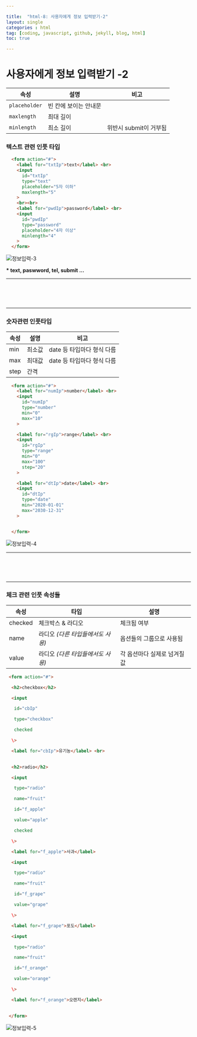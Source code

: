 ```yaml
---

title:  "html-8: 사용자에게 정보 입력받기-2"
layout: single
categories : html
tag: [coding, javascript, github, jekyll, blog, html]
toc: true

---
```




# 사용자에게 정보 입력받기 -2



| **속성**      | **설명**               | **비고**               |
| ------------- | ---------------------- | ---------------------- |
| `placeholder` | 빈 칸에  보이는 안내문 |                        |
| `maxlength`   | 최대  길이             |                        |
| `minlength`   | 최소  길이             | 위반시 submit이 거부됨 |

### 텍스트 관련 인풋 타입



```html
  <form action="#">
    <label for="txtIp">text</label> <br>
    <input 
      id="txtIp"
      type="text"
      placeholder="5자 이하"
      maxlength="5"
    >
    <br><br>
    <label for="pwdIp">password</label> <br>
    <input
      id="pwdIp"
      type="password"
      placeholder="4자 이상"
      minlength="4"
    >
  </form>
```

![정보입력-3](https://user-images.githubusercontent.com/112338209/194756095-7b2271e3-a84f-4a61-b977-79ec3ba932b9.jpg)



**\* text, paswword, tel, submit ...**

___
<br><br><br>
___

### 숫자관련 인풋타입

| **속성** | **설명** | **비고**                    |
| -------- | -------- | --------------------------- |
| min      | 최소값   | date  등 타입마다 형식 다름 |
| max      | 최대값   | date  등 타입마다 형식 다름 |
| step     | 간격     |                             |

```html
  <form action="#">
    <label for="numIp">number</label> <br>
    <input 
      id="numIp"
      type="number"
      min="0"
      max="10"
    >
```
```html
    <label for="rgIp">range</label> <br>
    <input
      id="rgIp"
      type="range"
      min="0"
      max="100"
      step="20"
    >
```

```html
    <label for="dtIp">date</label> <br>
    <input
      id="dtIp"
      type="date"
      min="2020-01-01"
      max="2030-12-31"
    >


  </form>
```

![정보입력-4](https://user-images.githubusercontent.com/112338209/194756134-c5a9e783-32e8-4439-9757-2710bd0a8cd2.jpg)


___
<br><br><br>
___
### 체크 관련 인풋 속성들

| **속성** | **타입**                           | **설명**                      |
| -------- | ---------------------------------- | ----------------------------- |
| checked  | 체크박스  & 라디오                 | 체크됨  여부                  |
| name     | 라디오 *(다른  타입들에서도 사용)* | 옵션들의  그룹으로 사용됨     |
| value    | 라디오 *(다른  타입들에서도 사용)* | 각  옵션마다 실제로 넘겨질 값 |

 ```html
  <form action="#">
 
   <h2>checkbox</h2>
 
   <input 
 
    id="cbIp"
 
    type="checkbox"
 
    checked
 
   \>
 
   <label for="cbIp">유기농</label> <br>
  
 
   <h2>radio</h2>
 
   <input
 
    type="radio"
 
    name="fruit"
 
    id="f_apple"
 
    value="apple"
 
    checked
 
   \>
 
   <label for="f_apple">사과</label>
 
   <input
 
    type="radio"
 
    name="fruit"
 
    id="f_grape"
 
    value="grape"
 
   \>
 
   <label for="f_grape">포도</label>
 
   <input
 
    type="radio"
 
    name="fruit"
 
    id="f_orange"
 
    value="orange"
 
   \>
 
   <label for="f_orange">오렌지</label>
 
  
  </form>
 ```

![정보입력-5](https://user-images.githubusercontent.com/112338209/194756042-4a78684e-327c-40b1-979b-f8e27f9bc88d.jpg)












